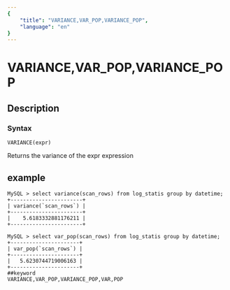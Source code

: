 ```yaml
---
{
    "title": "VARIANCE,VAR_POP,VARIANCE_POP",
    "language": "en"
}
---
```


# VARIANCE,VAR_POP,VARIANCE_POP
## Description
### Syntax

`VARIANCE(expr)`


Returns the variance of the expr expression

## example
```
MySQL > select variance(scan_rows) from log_statis group by datetime;
+-----------------------+
| variance(`scan_rows`) |
+-----------------------+
|    5.6183332881176211 |
+-----------------------+

MySQL > select var_pop(scan_rows) from log_statis group by datetime;
+----------------------+
| var_pop(`scan_rows`) |
+----------------------+
|   5.6230744719006163 |
+----------------------+
##keyword
VARIANCE,VAR_POP,VARIANCE_POP,VAR,POP
